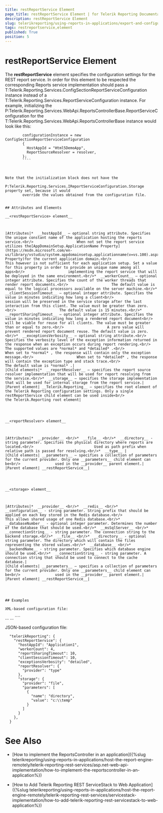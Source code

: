 ```yaml
---
title: restReportService Element
page_title: restReportService Element | for Telerik Reporting Documentation
description: restReportService Element
slug: telerikreporting/using-reports-in-applications/export-and-configure/configure-the-report-engine/restreportservice-element
tags: restreportservice,element
published: True
position: 5
---
```


# restReportService Element



The __restReportService__ element specifies the configuration settings for the REST report service.
        In order for this element to be respected the corresponding Reports service implementation should pass a
        T:Telerik.Reporting.Services.ConfigSectionReportServiceConfiguration
        instance instead of a
        T:Telerik.Reporting.Services.ReportServiceConfiguration
        instance. For example, initializing the 
        P:Telerik.Reporting.Services.WebApi.ReportsControllerBase.ReportServiceConfiguration for the 
        T:Telerik.Reporting.Services.WebApi.ReportsControllerBase instance would look like this:
      

````
        configurationInstance = new ConfigSectionReportServiceConfiguration
        {
          HostAppId = "Html5DemoApp",
          ReportSourceResolver = resolver,
        };
        ````



Note that the initialization block does not have the 
        P:Telerik.Reporting.Services.IReportServiceConfiguration.Storage property set, because it would 
        override the values obtained from the configuration file.
      

## Attributes and Elements

__<restReportService> element__



|Attributes|*  __hostAppId__ – optional string attribute. Specifies the unique constant name of the application hosting the reports service.<br/>                    When not set the report service utilizes the[AppDomainSetup.ApplicationName Property](https://msdn.microsoft.com/en-us/library/vstudio/system.appdomainsetup.applicationname(v=vs.100).aspx">AppDomainSetup.ApplicationName Property)for the current application domain.<br/>                    This however is not sufficient for each application setup. Set a value for this property in order to provide an unique name among all apps<br/>                    implementing the report service that will be deployed in the same environment.<br/>*  __workerCount__ – optional integer attribute. Specifies the count of the worker threads that render report documents.<br/>                    The default value is equal to the logical processors available on the server machine.<br/>*  __clientSessionTimeout__ – optional integer attribute. Specifies the value in minutes indicating how long a client<br/>                    session will be preserved in the service storage after the last interaction from this client. The value must be greater than zero.<br/>                    The default value is 15 minutes.<br/>*  __reportSharingTimeout__ – optional integer attribute. Specifies the value in minutes indicating how long a rendered report document<br/>                    will be viable for reuse for all clients. The value must be greater than or equal to zero.<br/>                    A zero value will prevent rendered report document reuse. The default value is zero.<br/>*  __exceptionsVerbosity__ – optional string attribute.<br/>                    Specifies the verbosity level of the exception information returned in the response when an exception occurs during report rendering.<br/>                    The supported values are *normal* and *detailed* .<br/>                    When set to *normal* , the response will contain only the exception message.<br/>                    When set to *detailed* , the response will contain the exception type and stack trace.<br/>                    The default value is *normal* .|
|Child elements|*  __reportResolver__ – specifies the report source resolver implementation that will be used for report resolving from the service.<br/>*  __storage__ – specifies the storage implementation that will be used for internal storage from the report service.|
|Parent element| __Telerik.Reporting__ – specifies the root element of the Telerik Reporting configuration settings. Only a single restReportService child element can be used inside<br/>                the Telerik.Reporting root element|




__<reportResolver> element__



|Attributes|*  __provider__ <br/>*  __file__ <br/>*  __directory__ - string parameter. Specifies the physical directory where reports are located.<br/>                            Used as path prefix when relative path is passed for resolving.<br/>*  __type__ |
|Child elements| __parameters__ – specifies a collection of parameters for the current provider. Only one __parameters__ child element can be<br/>                used in the __provider__ parent element.|
|Parent element| __restReportService__|




__<storage> element__



|Attributes|*  __provider__ <br/>*  __redis__ <br/>*  __configuration__ - string parameter. String prefix that should be applied on each key stored in the Redis database.<br/>                            This allows shared usage of one Redis database.<br/>*  __databaseNumber__ - optional integer parameter. Determines the number of the database that should be used.<br/>*  __msSqlServer__ <br/>*  __connectionString__ - string parameter. The connection string to the backend storage.<br/>*  __file__ <br/>*  __directory__ - optional string parameter. The directory which will contain the files representing the stored values.<br/>*  __database__ <br/>*  __backendName__ - string parameter. Specifies which database engine should be used.<br/>*  __connectionString__ - string parameter. A connection string that should be used to connect to the cache database.|
|Child elements| __parameters__ – specifies a collection of parameters for the current provider. Only one __parameters__ child element can be<br/>                used in the __provider__ parent element.|
|Parent element| __restReportService__|




## Examples

XML-based configuration file:

````
<configuration>
…
  <Telerik.Reporting>
    <restReportService hostAppId="Application1" workerCount="4" reportSharingTimeout="10" clientSessionTimeout="10" exceptionsVerbosity="detailed">
      <reportResolver provider="type" />
      <storage provider="file">
        <parameters>
          <parameter name="directory" value="C:\Temp\RestServiceStorage" />
        </parameters>
      </storage>
      <!--<storage provider="Redis">
        <parameters>
          <parameter name="configuration" value="localhost:10001" />
          <parameter name="databaseNumber" value="1" />
        </parameters>
      </storage>-->
      <!--<storage provider="Redis2"> Used for StackExchange.Redis version 2.0+
        <parameters>
          <parameter name="configuration" value="localhost:10001" />
          <parameter name="databaseNumber" value="1" />
        </parameters>
      </storage>-->
      <!--<storage provider="MSSQLServer">
        <parameters>
          <parameter name="connectionString" value="Data Source=(local)\SQLEXPRESS;Initial Catalog=RestServiceStorage;Integrated Security=SSPI" />
        </parameters>
      </storage>-->    
      </restReportService>
  </Telerik.Reporting>
…
</configuration>
````



JSON-based configuration file:

````
  "telerikReporting": {          
    "restReportService": {
      "hostAppId": "Application1",
      "workerCount": 4,
      "reportSharingTimeout": 10,
      "clientSessionTimeout": 10,
      "exceptionsVerbosity": "detailed",
      "reportResolver": {
        "provider": "type"
      },
      "storage": {
        "provider": "file",
        "parameters": [
          {
            "name": "directory",
            "value": "c:\\temp"
          }
        ]
      }
    },
  }
````



# See Also

 * [How to implement the ReportsController in an application]({%slug telerikreporting/using-reports-in-applications/host-the-report-engine-remotely/telerik-reporting-rest-services/asp.net-web-api-implementation/how-to-implement-the-reportscontroller-in-an-application%})

 * [How to Add Telerik Reporting REST ServiceStack to Web Application]({%slug telerikreporting/using-reports-in-applications/host-the-report-engine-remotely/telerik-reporting-rest-services/servicestack-implementation/how-to-add-telerik-reporting-rest-servicestack-to-web-application%})
